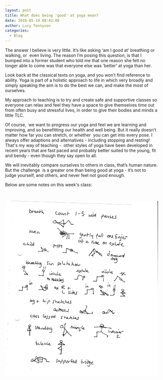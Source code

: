 ```yaml
---
layout: post
title: What does being 'good' at yoga mean?
date: 2018-05-19 08:43:00
author: Lucy Tennyson
categories:
  - Blog
---
```


The answer I believe is very little. It’s like asking ‘am I good at’ breathing or walking, or &nbsp;even living. The reason I’m posing this question, is that I bumped into a former student who told me that one reason she felt no longer able to come was that everyone else was ‘better’ at yoga than her.

Look back at the classical texts on yoga, and you won’t find reference to ability. Yoga is part of a holistic approach to life in which very broadly and simply speaking the aim is to do the best we can, and make the most of ourselves.

My approach to teaching is to try and create safe and supportive classes so everyone can relax and feel they have a space to give themselves time out from often busy and stressful lives, in order to give their bodies and minds a little TLC.&nbsp;

Of course, &nbsp;we want to progress our yoga and feel we are learning and improving, and so benefitting our health and well being. But it really doesn’t matter how far you can stretch, or whether &nbsp;you can get into every pose. I always offer adaptions and alternatives - including stopping and resting! That's my way of teaching - &nbsp;other styles of yoga have been developed in recent years that are fast paced and probably better suited to the young, fit and bendy - even though they say open to all.

We will inevitably compare ourselves to others in class, that’s human nature. But the challenge &nbsp;is a greater one than being good at yoga - it’s not to judge yourself, and others, and never feel not good enough.

Below are some notes on this week's class:

&nbsp;

![](/uploads/yogablog18may-2.jpg)